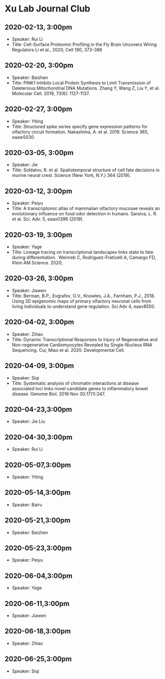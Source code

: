 # Xu Lab Journal Club 

## 2020-02-13, 3:00pm
* Speaker: Rui Li
* Title: Cell-Surface Proteomic Profiling in the Fly Brain Uncovers Wiring Regulators 
  Li et al., 2020, Cell 180, 373–386

## 2020-02-20, 3:00pm
* Speaker: Baizhen 
* Title: PINK1 Inhibits Local Protein Synthesis to Limit Transmission of Deleterious Mitochondrial DNA Mutations. 
  Zhang Y, Wang Z, Liu Y, et al. Molecular Cell. 2019, 73(6): 1127-1137.

## 2020-02-27, 3:00pm
* Speaker: Yiting 
* Title: Structured spike series specify gene expression patterns for olfactory circuit formation. Nakashima, A. et al. 2019. Science 365, eaaw5030.

## 2020-03-05, 3:00pm
* Speaker: Jie 
* Title: Soldatov, R. et al. Spatiotemporal structure of cell fate decisions in murine neural crest. Science (New York, N.Y.) 364 (2019).

## 2020-03-12, 3:00pm
* Speaker: Peiyu 
* Title:  A transcriptomic atlas of mammalian olfactory mucosae reveals an evolutionary influence on food odor detection in humans.
  Saraiva, L. R. et al. Sci. Adv. 5, eaax0396 (2019).
  
## 2020-03-19, 3:00pm
* Speaker: Yage 
* Title:  Lineage tracing on transcriptional landscapes links state to fate during differentiation. 
  Weinreb C, Rodriguez-Fraticelli A, Camargo FD, Klein AM.Science. 2020;

## 2020-03-26, 3:00pm
* Speaker: Jiawen 
* Title: Berman, B.P., Evgrafov, O.V., Knowles, J.A., Farnham, P.J., 2018. Using 3D epigenomic maps of primary olfactory neuronal cells from living individuals to understand gene regulation. Sci Adv 4, eaav8550.

## 2020-04-02, 3:00pm
* Speaker: Zihao 
* Title: Dynamic Transcriptional Responses to Injury of Regenerative and Non-regenerative Cardiomyocytes Revealed by Single-Nucleus RNA Sequencing. Cui, Miao et al. 2020. Developmental Cell.

## 2020-04-09, 3:00pm
* Speaker: Siqi 
* Title: Systematic analysis of chromatin interactions at disease associated loci links novel candidate genes to inflammatory bowel disease. Genome Biol. 2016 Nov 30;17(1):247.

## 2020-04-23,3:00pm
* Speaker: Jie Liu

## 2020-04-30,3:00pm
* Speaker: Rui Li

## 2020-05-07,3:00pm
* Speaker: Yiting

## 2020-05-14,3:00pm
* Speaker: Bairu

## 2020-05-21,3:00pm
* Speaker: Baizhen 

## 2020-05-23,3:00pm
* Speaker: Peiyu 

## 2020-06-04,3:00pm
* Speaker: Yage 

## 2020-06-11,3:00pm
* Speaker: Jiawen 

## 2020-06-18,3:00pm
* Speaker: Zihao 

## 2020-06-25,3:00pm
* Speaker: Siqi 




